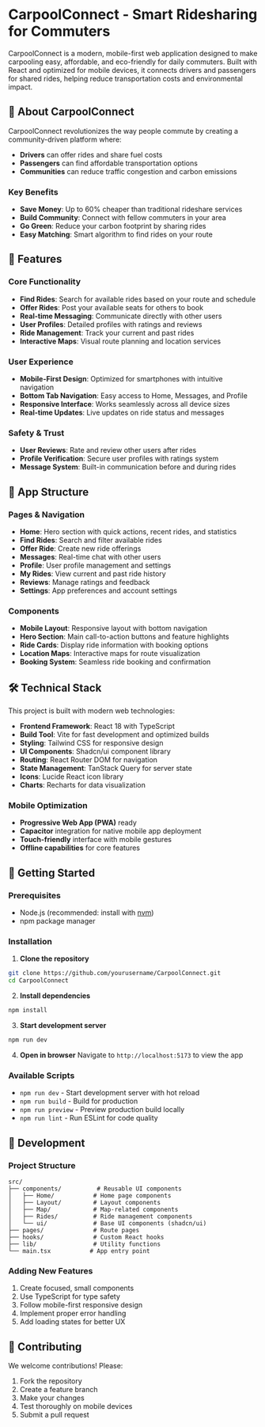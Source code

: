 
# CarpoolConnect - Smart Ridesharing for Commuters

CarpoolConnect is a modern, mobile-first web application designed to make carpooling easy, affordable, and eco-friendly for daily commuters. Built with React and optimized for mobile devices, it connects drivers and passengers for shared rides, helping reduce transportation costs and environmental impact.

## 🚗 About CarpoolConnect

CarpoolConnect revolutionizes the way people commute by creating a community-driven platform where:
- **Drivers** can offer rides and share fuel costs
- **Passengers** can find affordable transportation options
- **Communities** can reduce traffic congestion and carbon emissions

### Key Benefits
- **Save Money**: Up to 60% cheaper than traditional rideshare services
- **Build Community**: Connect with fellow commuters in your area
- **Go Green**: Reduce your carbon footprint by sharing rides
- **Easy Matching**: Smart algorithm to find rides on your route

## 🌟 Features

### Core Functionality
- **Find Rides**: Search for available rides based on your route and schedule
- **Offer Rides**: Post your available seats for others to book
- **Real-time Messaging**: Communicate directly with other users
- **User Profiles**: Detailed profiles with ratings and reviews
- **Ride Management**: Track your current and past rides
- **Interactive Maps**: Visual route planning and location services

### User Experience
- **Mobile-First Design**: Optimized for smartphones with intuitive navigation
- **Bottom Tab Navigation**: Easy access to Home, Messages, and Profile
- **Responsive Interface**: Works seamlessly across all device sizes
- **Real-time Updates**: Live updates on ride status and messages

### Safety & Trust
- **User Reviews**: Rate and review other users after rides
- **Profile Verification**: Secure user profiles with ratings system
- **Message System**: Built-in communication before and during rides

## 📱 App Structure

### Pages & Navigation
- **Home**: Hero section with quick actions, recent rides, and statistics
- **Find Rides**: Search and filter available rides
- **Offer Ride**: Create new ride offerings
- **Messages**: Real-time chat with other users
- **Profile**: User profile management and settings
- **My Rides**: View current and past ride history
- **Reviews**: Manage ratings and feedback
- **Settings**: App preferences and account settings

### Components
- **Mobile Layout**: Responsive layout with bottom navigation
- **Hero Section**: Main call-to-action buttons and feature highlights
- **Ride Cards**: Display ride information with booking options
- **Location Maps**: Interactive maps for route visualization
- **Booking System**: Seamless ride booking and confirmation

## 🛠 Technical Stack

This project is built with modern web technologies:

- **Frontend Framework**: React 18 with TypeScript
- **Build Tool**: Vite for fast development and optimized builds
- **Styling**: Tailwind CSS for responsive design
- **UI Components**: Shadcn/ui component library
- **Routing**: React Router DOM for navigation
- **State Management**: TanStack Query for server state
- **Icons**: Lucide React icon library
- **Charts**: Recharts for data visualization

### Mobile Optimization
- **Progressive Web App (PWA)** ready
- **Capacitor** integration for native mobile app deployment
- **Touch-friendly** interface with mobile gestures
- **Offline capabilities** for core features

## 🚀 Getting Started

### Prerequisites
- Node.js (recommended: install with [nvm](https://github.com/nvm-sh/nvm#installing-and-updating))
- npm package manager

### Installation

1. **Clone the repository**
```bash
git clone https://github.com/yourusername/CarpoolConnect.git
cd CarpoolConnect
```

2. **Install dependencies**
```bash
npm install
```

3. **Start development server**
```bash
npm run dev
```

4. **Open in browser**
Navigate to `http://localhost:5173` to view the app

### Available Scripts
- `npm run dev` - Start development server with hot reload
- `npm run build` - Build for production
- `npm run preview` - Preview production build locally
- `npm run lint` - Run ESLint for code quality

## 🔧 Development

### Project Structure
```
src/
├── components/          # Reusable UI components
│   ├── Home/           # Home page components
│   ├── Layout/         # Layout components
│   ├── Map/            # Map-related components
│   ├── Rides/          # Ride management components
│   └── ui/             # Base UI components (shadcn/ui)
├── pages/              # Route pages
├── hooks/              # Custom React hooks
├── lib/                # Utility functions
└── main.tsx           # App entry point
```

### Adding New Features
1. Create focused, small components
2. Use TypeScript for type safety
3. Follow mobile-first responsive design
4. Implement proper error handling
5. Add loading states for better UX

## 🤝 Contributing

We welcome contributions! Please:
1. Fork the repository
2. Create a feature branch
3. Make your changes
4. Test thoroughly on mobile devices
5. Submit a pull request
